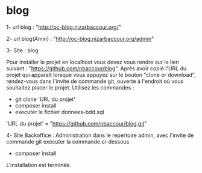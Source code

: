 # blog

1- url blog : "http://oc-blog.nizarbaccour.org/"

2- url blog(Amin) : "http://oc-blog.nizarbaccour.org/admin"

3- Site : blog

Pour installer le projet en localhost vous devez vous rendre sur le lien suivant : "https://github.com/nbaccour/blog". 
Après avoir copié l'URL du projet qui apparaît lorsque vous appuyez sur le bouton "clone or download", 
rendez-vous dans l'invite de commande git, ouverte à l'endroit où vous souhaitez placer le projet. 
Utilisez les commandes : 
- git clone 'URL du projet'
- composer install
- executer le fichier donnees-bdd.sql

'URL du projet' = "https://github.com/nbaccour/blog.git"


4- Site Backoffice : Administration 
dans le repertoire admin, avec l'invite de commande git executer la commande ci-dessous
- composer install

L'installation est terminée.




